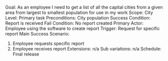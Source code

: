 Goal: As an employee I need to get a list of all the capital cities from a given area from largest to smallest population for use in my work
Scope: City
Level: Primary task
Preconditions: City population
Success Condition: Report is received
Fail Condition: No report created
Primary Actor: Employee using the software to create report
Trigger: Request for specific report
Main Success Scenario:
1. Employee requests specific report
2. Employee receives report
Extensions: n/a
Sub variations: n/a
Schedule: Final release